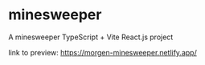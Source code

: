 # minesweeper
A minesweeper TypeScript + Vite React.js project

link to preview: https://morgen-minesweeper.netlify.app/
